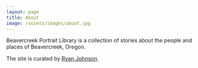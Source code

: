 ```yaml
---
layout: page
title: About
image: /assets/images/about.jpg
---
```


Beavercreek Portrait Library is a collection of stories about the people and places of Beavercreek, Oregon.

The site is curated by [Ryan Johnson](https://brentryanjohnson.com/).
